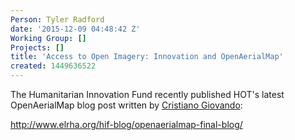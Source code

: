 ```yaml
---
Person: Tyler Radford
date: '2015-12-09 04:48:42 Z'
Working Group: []
Projects: []
title: 'Access to Open Imagery: Innovation and OpenAerialMap'
created: 1449636522
---
```

<p>The Humanitarian Innovation Fund recently published HOT's latest OpenAerialMap blog post written by <a href="https://hotosm.org/users/cristiano_giovando">Cristiano Giovando</a>:</p><p><a href="http://www.elrha.org/hif-blog/openaerialmap-final-blog/">http://www.elrha.org/hif-blog/openaerialmap-final-blog/</a></p><p>&nbsp;</p>
